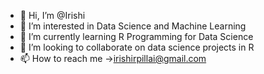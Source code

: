 - 👋 Hi, I’m @Irishi
- 👀 I’m interested in Data Science and Machine Learning
- 🌱 I’m currently learning R Programming for Data Science
- 💞️ I’m looking to collaborate on data science projects in R
- 📫 How to reach me ->irishirpillai@gmail.com

<!---
Irishi-R/Irishi-R is a ✨ special ✨ repository because its `README.md` (this file) appears on your GitHub profile.
You can click the Preview link to take a look at your changes.
--->
